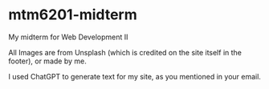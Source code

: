# mtm6201-midterm
My midterm for Web Development II

All Images are from Unsplash (which is credited on the site itself in the footer), or made by me.

I used ChatGPT to generate text for my site, as you mentioned in your email.